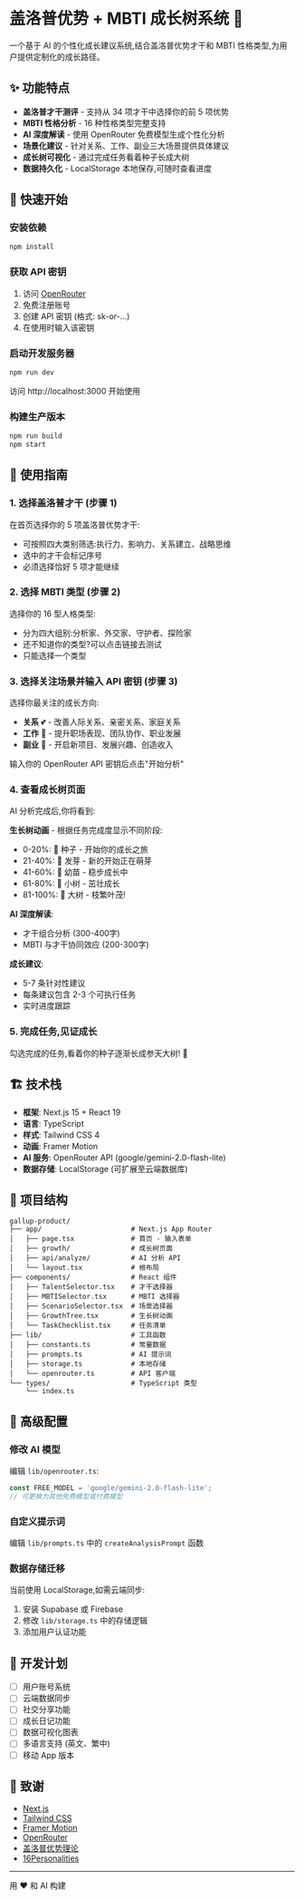 # 盖洛普优势 + MBTI 成长树系统 🌱

一个基于 AI 的个性化成长建议系统,结合盖洛普优势才干和 MBTI 性格类型,为用户提供定制化的成长路径。 

## ✨ 功能特点

- **盖洛普才干测评** - 支持从 34 项才干中选择你的前 5 项优势
- **MBTI 性格分析** - 16 种性格类型完整支持
- **AI 深度解读** - 使用 OpenRouter 免费模型生成个性化分析
- **场景化建议** - 针对关系、工作、副业三大场景提供具体建议
- **成长树可视化** - 通过完成任务看着种子长成大树
- **数据持久化** - LocalStorage 本地保存,可随时查看进度

## 🚀 快速开始

### 安装依赖

```bash
npm install
```

### 获取 API 密钥

1. 访问 [OpenRouter](https://openrouter.ai/keys)
2. 免费注册账号
3. 创建 API 密钥 (格式: sk-or-...)
4. 在使用时输入该密钥

### 启动开发服务器

```bash
npm run dev
```

访问 http://localhost:3000 开始使用

### 构建生产版本

```bash
npm run build
npm start
```

## 📖 使用指南

### 1. 选择盖洛普才干 (步骤 1)

在首页选择你的 5 项盖洛普优势才干:
- 可按照四大类别筛选:执行力、影响力、关系建立、战略思维
- 选中的才干会标记序号
- 必须选择恰好 5 项才能继续

### 2. 选择 MBTI 类型 (步骤 2)

选择你的 16 型人格类型:
- 分为四大组别:分析家、外交家、守护者、探险家
- 还不知道你的类型?可以点击链接去测试
- 只能选择一个类型

### 3. 选择关注场景并输入 API 密钥 (步骤 3)

选择你最关注的成长方向:
- **关系** 💕 - 改善人际关系、亲密关系、家庭关系
- **工作** 💼 - 提升职场表现、团队协作、职业发展
- **副业** 🚀 - 开启新项目、发展兴趣、创造收入

输入你的 OpenRouter API 密钥后点击"开始分析"

### 4. 查看成长树页面

AI 分析完成后,你将看到:

**生长树动画** - 根据任务完成度显示不同阶段:
- 0-20%: 🌰 种子 - 开始你的成长之旅
- 21-40%: 🌱 发芽 - 新的开始正在萌芽
- 41-60%: 🌿 幼苗 - 稳步成长中
- 61-80%: 🌳 小树 - 茁壮成长
- 81-100%: 🌲 大树 - 枝繁叶茂!

**AI 深度解读**:
- 才干组合分析 (300-400字)
- MBTI 与才干协同效应 (200-300字)

**成长建议**:
- 5-7 条针对性建议
- 每条建议包含 2-3 个可执行任务
- 实时进度跟踪

### 5. 完成任务,见证成长

勾选完成的任务,看着你的种子逐渐长成参天大树! 🎉

## 🏗️ 技术栈

- **框架**: Next.js 15 + React 19
- **语言**: TypeScript
- **样式**: Tailwind CSS 4
- **动画**: Framer Motion
- **AI 服务**: OpenRouter API (google/gemini-2.0-flash-lite)
- **数据存储**: LocalStorage (可扩展至云端数据库)

## 📂 项目结构

```
gallup-product/
├── app/                      # Next.js App Router
│   ├── page.tsx              # 首页 - 输入表单
│   ├── growth/               # 成长树页面
│   ├── api/analyze/          # AI 分析 API
│   └── layout.tsx            # 根布局
├── components/               # React 组件
│   ├── TalentSelector.tsx    # 才干选择器
│   ├── MBTISelector.tsx      # MBTI 选择器
│   ├── ScenarioSelector.tsx  # 场景选择器
│   ├── GrowthTree.tsx        # 生长树动画
│   └── TaskChecklist.tsx     # 任务清单
├── lib/                      # 工具函数
│   ├── constants.ts          # 常量数据
│   ├── prompts.ts            # AI 提示词
│   ├── storage.ts            # 本地存储
│   └── openrouter.ts         # API 客户端
└── types/                    # TypeScript 类型
    └── index.ts
```

## 🔧 高级配置

### 修改 AI 模型

编辑 `lib/openrouter.ts`:

```typescript
const FREE_MODEL = 'google/gemini-2.0-flash-lite';
// 可更换为其他免费模型或付费模型
```

### 自定义提示词

编辑 `lib/prompts.ts` 中的 `createAnalysisPrompt` 函数

### 数据存储迁移

当前使用 LocalStorage,如需云端同步:
1. 安装 Supabase 或 Firebase
2. 修改 `lib/storage.ts` 中的存储逻辑
3. 添加用户认证功能

## 📝 开发计划

- [ ] 用户账号系统
- [ ] 云端数据同步
- [ ] 社交分享功能
- [ ] 成长日记功能
- [ ] 数据可视化图表
- [ ] 多语言支持 (英文、繁中)
- [ ] 移动 App 版本

## 🙏 致谢

- [Next.js](https://nextjs.org)
- [Tailwind CSS](https://tailwindcss.com)
- [Framer Motion](https://www.framer.com/motion)
- [OpenRouter](https://openrouter.ai)
- [盖洛普优势理论](https://www.gallup.com/cliftonstrengths)
- [16Personalities](https://www.16personalities.com)

---

用 ❤️ 和 AI 构建
